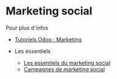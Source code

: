 # Marketing social

Pour plus d'infos

  * [Tutoriels Odoo : Marketing](https://www.odoo.com/slides/marketing-27)

  * Les essentiels
    * [Les essentiels du marketing social](social_marketing/essentials/social_essentials.html)
    * [Campagnes de marketing social](social_marketing/essentials/social_campaigns.html)

